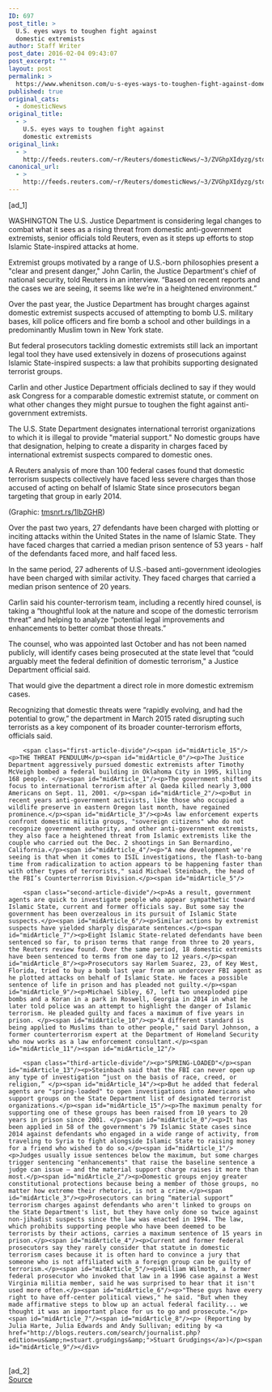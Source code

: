 ```yaml
---
ID: 697
post_title: >
  U.S. eyes ways to toughen fight against
  domestic extremists
author: Staff Writer
post_date: 2016-02-04 09:43:07
post_excerpt: ""
layout: post
permalink: >
  https://www.whenitson.com/u-s-eyes-ways-to-toughen-fight-against-domestic-extremists/
published: true
original_cats:
  - domesticNews
original_title:
  - >
    U.S. eyes ways to toughen fight against
    domestic extremists
original_link:
  - >
    http://feeds.reuters.com/~r/Reuters/domesticNews/~3/ZVGhpXIdyzg/story01.htm
canonical_url:
  - >
    http://feeds.reuters.com/~r/Reuters/domesticNews/~3/ZVGhpXIdyzg/story01.htm
---
```

 [ad_1]
<br><div id="articleText">
<span id="midArticle_start"/>

<span id="midArticle_0"/><span class="focusParagraph" readability="6"><p><span class="articleLocation">WASHINGTON</span> The U.S. Justice Department is considering legal changes to combat what it sees as a rising threat from domestic anti-government extremists, senior officials told Reuters, even as it steps up efforts to stop Islamic State-inspired attacks at home.</p></span><span id="midArticle_1"/><p>Extremist groups motivated by a range of U.S.-born philosophies present a "clear and present danger," John Carlin, the Justice Department's chief of national security, told Reuters in an interview. “Based on recent reports and the cases we are seeing, it seems like we’re in a heightened environment.”</p><span id="midArticle_2"/><p>Over the past year, the Justice Department has brought charges against domestic extremist suspects accused of attempting to bomb U.S. military bases, kill police officers and fire bomb a school and other buildings in a predominantly Muslim town in New York state. </p><span id="midArticle_3"/><p>But federal prosecutors tackling domestic extremists still lack an important legal tool they have used extensively in dozens of prosecutions against Islamic State-inspired suspects: a law that prohibits supporting designated terrorist groups.</p><span id="midArticle_4"/><p>Carlin and other Justice Department officials declined to say if they would ask Congress for a comparable domestic extremist statute, or comment on what other changes they might pursue to toughen the fight against anti-government extremists.</p><span id="midArticle_5"/><p>The U.S. State Department designates international terrorist organizations to which it is illegal to provide "material support." No domestic groups have that designation, helping to create a disparity in charges faced by international extremist suspects compared to domestic ones.</p><span id="midArticle_6"/><p>A Reuters analysis of more than 100 federal cases found that domestic terrorism suspects collectively have faced less severe charges than those accused of acting on behalf of Islamic State since prosecutors began targeting that group in early 2014.</p><span id="midArticle_7"/><p>(Graphic: <a href="http://tmsnrt.rs/1IbZGHR">tmsnrt.rs/1IbZGHR</a>)</p><span id="midArticle_8"/><p>Over the past two years, 27 defendants have been charged with plotting or inciting attacks within the United States in the name of Islamic State. They have faced charges that carried a median prison sentence of 53 years - half of the defendants faced more, and half faced less. </p><span id="midArticle_9"/><p>In the same period, 27 adherents of U.S.-based anti-government ideologies have been charged with similar activity. They faced charges that carried a median prison sentence of 20 years.</p><span id="midArticle_10"/><p>Carlin said his counter-terrorism team, including a recently hired counsel, is taking a “thoughtful look at the nature and scope of the domestic terrorism threat” and helping to analyze “potential legal improvements and enhancements to better combat those threats.”</p><span id="midArticle_11"/><p>The counsel, who was appointed last October and has not been named publicly, will identify cases being prosecuted at the state level that “could arguably meet the federal definition of domestic terrorism," a Justice Department official said.</p><span id="midArticle_12"/><p>That would give the department a direct role in more domestic extremism cases.</p><span id="midArticle_13"/><p>Recognizing that domestic threats were “rapidly evolving, and had the potential to grow,” the department in March 2015 rated disrupting such terrorists as a key component of its broader counter-terrorism efforts, officials said.</p><span id="midArticle_14"/>
        
        <span class="first-article-divide"/><span id="midArticle_15"/><p>THE THREAT PENDULUM</p><span id="midArticle_0"/><p>The Justice Department aggressively pursued domestic extremists after Timothy McVeigh bombed a federal building in Oklahoma City in 1995, killing 168 people. </p><span id="midArticle_1"/><p>The government shifted its focus to international terrorism after al Qaeda killed nearly 3,000 Americans on Sept. 11, 2001. </p><span id="midArticle_2"/><p>But in recent years anti-government activists, like those who occupied a wildlife preserve in eastern Oregon last month, have regained prominence.</p><span id="midArticle_3"/><p>As law enforcement experts confront domestic militia groups, "sovereign citizens" who do not recognize government authority, and other anti-government extremists, they also face a heightened threat from Islamic extremists like the couple who carried out the Dec. 2 shootings in San Bernardino, California.</p><span id="midArticle_4"/><p>"A new development we're seeing is that when it comes to ISIL investigations, the flash-to-bang time from radicalization to action appears to be happening faster than with other types of terrorists," said Michael Steinbach, the head of the FBI’s Counterterrorism Division.</p><span id="midArticle_5"/>
        
        <span class="second-article-divide"/><p>As a result, government agents are quick to investigate people who appear sympathetic toward Islamic State, current and former officials say. But some say the government has been overzealous in its pursuit of Islamic State suspects.</p><span id="midArticle_6"/><p>Similar actions by extremist suspects have yielded sharply disparate sentences.</p><span id="midArticle_7"/><p>Eight Islamic State-related defendants have been sentenced so far, to prison terms that range from three to 20 years, the Reuters review found. Over the same period, 18 domestic extremists have been sentenced to terms from one day to 12 years.</p><span id="midArticle_8"/><p>Prosecutors say Harlem Suarez, 23, of Key West, Florida, tried to buy a bomb last year from an undercover FBI agent as he plotted attacks on behalf of Islamic State. He faces a possible sentence of life in prison and has pleaded not guilty.</p><span id="midArticle_9"/><p>Michael Sibley, 67, left two unexploded pipe bombs and a Koran in a park in Roswell, Georgia in 2014 in what he later told police was an attempt to highlight the danger of Islamic terrorism. He pleaded guilty and faces a maximum of five years in prison. </p><span id="midArticle_10"/><p>"A different standard is being applied to Muslims than to other people," said Daryl Johnson, a former counterterrorism expert at the Department of Homeland Security who now works as a law enforcement consultant.</p><span id="midArticle_11"/><span id="midArticle_12"/>
        
        <span class="third-article-divide"/><p>"SPRING-LOADED"</p><span id="midArticle_13"/><p>Steinbach said that the FBI can never open up any type of investigation “just on the basis of race, creed, or religion,” </p><span id="midArticle_14"/><p>But he added that federal agents are "spring-loaded" to open investigations into Americans who support groups on the State Department list of designated terrorist organizations.</p><span id="midArticle_15"/><p>The maximum penalty for supporting one of these groups has been raised from 10 years to 20 years in prison since 2001. </p><span id="midArticle_0"/><p>It has been applied in 58 of the government's 79 Islamic State cases since 2014 against defendants who engaged in a wide range of activity, from traveling to Syria to fight alongside Islamic State to raising money for a friend who wished to do so.</p><span id="midArticle_1"/><p>Judges usually issue sentences below the maximum, but some charges trigger sentencing "enhancements" that raise the baseline sentence a judge can issue – and the material support charge raises it more than most.</p><span id="midArticle_2"/><p>Domestic groups enjoy greater constitutional protections because being a member of those groups, no matter how extreme their rhetoric, is not a crime.</p><span id="midArticle_3"/><p>Prosecutors can bring “material support” terrorism charges against defendants who aren't linked to groups on the State Department's list, but they have only done so twice against non-jihadist suspects since the law was enacted in 1994. The law, which prohibits supporting people who have been deemed to be terrorists by their actions, carries a maximum sentence of 15 years in prison.</p><span id="midArticle_4"/><p>Current and former federal prosecutors say they rarely consider that statute in domestic terrorism cases because it is often hard to convince a jury that someone who is not affiliated with a foreign group can be guilty of terrorism.</p><span id="midArticle_5"/><p>William Wilmoth, a former federal prosecutor who invoked that law in a 1996 case against a West Virginia militia member, said he was surprised to hear that it isn't used more often.</p><span id="midArticle_6"/><p>"These guys have every right to have off-center political views," he said. "But when they made affirmative steps to blow up an actual federal facility... we thought it was an important place for us to go and prosecute."</p><span id="midArticle_7"/><span id="midArticle_8"/><p> (Reporting by Julia Harte, Julia Edwards and Andy Sullivan; editing by <a href="http://blogs.reuters.com/search/journalist.php?edition=us&amp;n=stuart.grudgings&amp;">Stuart Grudgings</a>)</p><span id="midArticle_9"/></div>
<br>[ad_2]
<br><a href="http://feeds.reuters.com/~r/Reuters/domesticNews/~3/ZVGhpXIdyzg/story01.htm">Source </a>
